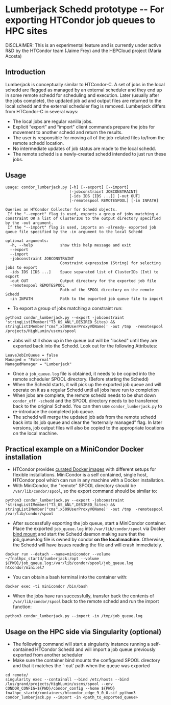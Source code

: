 # Lumberjack Schedd prototype -- For exporting HTCondor job queues to HPC sites

DISCLAIMER: This is an experimental feature and is currently under active R&D by the HTCondor team (Jaime Frey) and the HEPCloud project (Maria Acosta)

## Introduction
Lumberjack is conceptually similar to HTCondor-C. A set of jobs in the local schedd are flagged as managed by an external scheduler and they end up in some remote schedd for scheduling and execution. Later (usually after the jobs complete), the updated job ad and output files are returned to the local schedd and the external scheduler flag is removed.
Lumberjack differs from HTCondor-C in several ways:
* The local jobs are regular vanilla jobs.
* Explicit “export” and “import" client commands prepare the jobs for movement to another schedd and return the results.
* The user is responsible for moving all of the job-related files to/from the remote schedd location.
* No intermediate updates of job status are made to the local schedd.
* The remote schedd is a newly-created schedd intended to just run these jobs.

## Usage
```
usage: condor_lumberjack.py [-h] [--export] [--import]
                            [-jobconstraint JOBCONSTRAINT]
                            [-ids IDS [IDS ...]] [-out OUT]
                            [-remotespool REMOTESPOOL] [-in INPATH]

Queries an HTCondor Collector for Schedd objects.
 If the "--export" flag is used, exports a group of jobs matching a constraint OR a list of ClusterIDs to the output directory specified by the -out argument.
 If the "--import" flag is used, imports an -already- exported job queue file specified by the -in argument to the local Schedd

optional arguments:
  -h, --help            show this help message and exit
  --export
  --import
  -jobconstraint JOBCONSTRAINT
                        Constraint expression (String) for selecting jobs to export
  -ids IDS [IDS ...]    Space separated list of ClusterIDs (Int) to export
  -out OUT              Output directory for the exported job file
  -remotespool REMOTESPOOL
                        Path of the SPOOL directory on the remote Schedd
  -in INPATH            Path to the exported job queue file to import
``` 
* To export a group of jobs matching a constraint run:
```
python3 condor_lumberjack.py --export -jobconstraint 'stringListIMember("T3_US_ANL",DESIRED_Sites) && stringListIMember("cms",x509UserProxyVOName)' -out /tmp  -remotespool /projects/HighLumin/uscms/spool
```
* Jobs will still show up in the queue but will be "locked" until they are exported back into the Schedd. Look out for the following Attributes:
```
LeaveJobInQueue = false
Managed = "External"
ManagedManager = "Lumberjack"
````
* Once a `job_queue.log` file is obtained, it needs to be copied into the remote scheduler SPOOL directory. (Before starting the Schedd)
* When the Schedd starts, it will pick up the exported job queue and will operate on it as a regular Schedd until all jobs have run to completion
* When jobs are complete, the remote schedd needs to be shut down `condor_off -schedd` and the SPOOL directory needs to be transferred back to the original Schedd. You can then use `condor_lumberjack.py` to re-introduce the completed job queue. 
* The schedd will merge the updated job ads from the remote schedd back into its job queue and clear the “externally managed” flag. In later versions, job output files will also be copied to the appropriate locations on the local machine.

## Practical example on a MiniCondor Docker installation
* HTCondor provides [curated Docker images](https://github.com/htcondor/htcondor/tree/master/build/docker/services) with different setups for flexible installations. MiniCondor is a self contained, single host, HTCondor pool which can run in any machine with a Docker installation.
* With MiniCondor, the "remote" SPOOL directory should be `/var/lib/condor/spool`, so the export command should be similar to:
```
python3 condor_lumberjack.py --export -jobconstraint 'stringListIMember("T3_US_ANL",DESIRED_Sites) && stringListIMember("cms",x509UserProxyVOName)' -out /tmp  -remotespool /var/lib/condor/spool
````
* After successfully exporting the job queue, start a MiniCondor container. Place the exported `job_queue.log` into `/var/lib/condor/spool` via Docker [bind mount](https://docs.docker.com/storage/bind-mounts/) and start the Schedd daemon making sure that the job_queue.log file is owned by condor **on the local machine**. Otherwise, the Schedd will have issues reading the file and will crash immediately.
```
docker run --detach --name=minicondor --volume ~/fnalhpc_startd/lumberjack:/opt --volume ${PWD}/job_queue.log:/var/lib/condor/spool/job_queue.log htcondor/mini:el7
```
* You can obtain a bash terminal into the container with:
```
docker exec -ti minicondor /bin/bash
```
* When the jobs have run successfully, transfer back the contents of `/var/lib/condor/spool` back to the remote schedd and run the import function:
```
python3 condor_lumberjack.py --import -in /tmp/job_queue.log
```

## Usage on the HPC side via Singularity (optional)
* The following command will start a singularity instance running a self-contained HTCondor Schedd and will import a job queue previously exported from another scheduler
* Make sure the container bind mounts the configured SPOOL directory and that it matches the '-out' path when the queue was exported
```
cd remote/
singularity exec --containall --bind /etc/hosts --bind /lus/grand/projects/HighLumin/uscms/spool --env CONDOR_CONFIG=${PWD}/condor_config --home ${PWD} fnalhpc_startd/containers/htcondor_edge_9_0_0.sif python3 condor_lumberjack.py --import -in <path_to_exported_queue>
```
